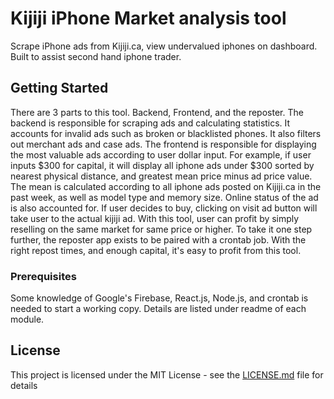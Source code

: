 # Kijiji iPhone Market analysis tool

Scrape iPhone ads from Kijiji.ca, view undervalued iphones on dashboard. Built to assist second hand iphone trader.

## Getting Started

There are 3 parts to this tool. Backend, Frontend, and the reposter. The backend is responsible for scraping ads and calculating statistics. It accounts for invalid ads such as broken or blacklisted phones. It also filters out merchant ads and case ads. The frontend is responsible for displaying the most valuable ads according to user dollar input. For example, if user inputs $300 for capital, it will display all iphone ads under $300 sorted by nearest physical distance, and greatest mean price minus ad price value. The mean is calculated according to all iphone ads posted on Kijiji.ca in the past week, as well as model type and memory size. Online status of the ad is also accounted for. If user decides to buy, clicking on visit ad button will take user to the actual kijiji ad. With this tool, user can profit by simply reselling on the same market for same price or higher. To take it one step further, the reposter app exists to be paired with a crontab job. With the right repost times, and enough capital, it's easy to profit from this tool.

### Prerequisites

Some knowledge of Google's Firebase, React.js, Node.js, and crontab is needed to start a working copy. Details are listed under readme of each module.

## License

This project is licensed under the MIT License - see the [LICENSE.md](LICENSE.md) file for details
